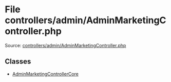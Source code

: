 File controllers/admin/AdminMarketingController.php
=========

Source: [controllers/admin/AdminMarketingController.php](https://github.com/PrestaShop/PrestaShop/blob/1.6.1.0/controllers/admin/AdminMarketingController.php)


Classes
-------

* [AdminMarketingControllerCore](class.AdminMarketingControllerCore.md)

